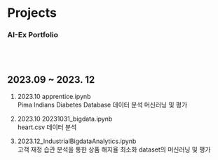 # Projects
### AI-Ex Portfolio
<br/><br/>

## 2023.09 ~ 2023. 12
1. 2023.10 apprentice.ipynb<br/>
    Pima Indians Diabetes Database 데이터 분석 머신러닝 및 평가

2. 2023.10 20231031_bigdata.ipynb<br/>
   heart.csv 데이터 분석

4. 2023.12_IndustrialBigdataAnalytics.ipynb<br/>
   고객 재정 습관 분석을 통한 상품 해지율 최소화 dataset의 머신러닝 및 평가


